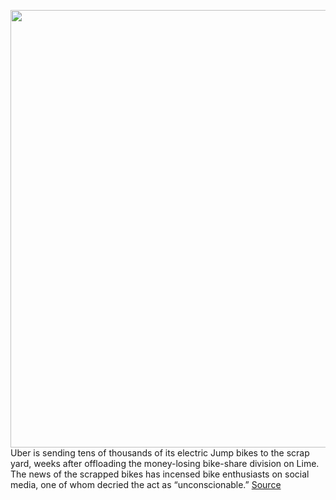<img src='https://cdn.vox-cdn.com/thumbor/S8JL33Z7oWsMVncAssdDHEJ16jo=/0x0:1024x665/1200x800/filters:focal(431x252:593x414)/cdn.vox-cdn.com/uploads/chorus_image/image/66852291/jump_seattle_stored_4.0.jpg' width='700px' /><br/>
Uber is sending tens of thousands of its electric Jump bikes to the scrap yard, weeks after offloading the money-losing bike-share division on Lime. The news of the scrapped bikes has incensed bike enthusiasts on social media, one of whom decried the act as “unconscionable.”
<a href='https://www.theverge.com/2020/5/27/21271927/uber-jump-bike-scooter-scrap-photos-video-lime-junkyard'> Source <a/>